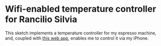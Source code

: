 # Wifi-enabled temperature controller for Rancilio Silvia

This sketch implements a temperature controller for my espresso machine, and, coupled with [this web app](https://github.com/nicolaskruchten/silvia), enables me to control it via my iPhone.
